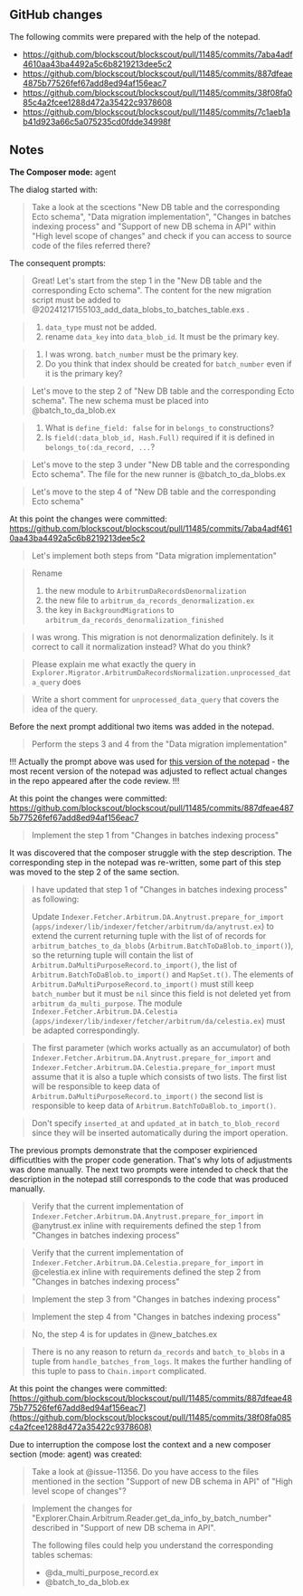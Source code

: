 ## GitHub changes

The following commits were prepared with the help of the notepad.

- https://github.com/blockscout/blockscout/pull/11485/commits/7aba4adf4610aa43ba4492a5c6b8219213dee5c2
- https://github.com/blockscout/blockscout/pull/11485/commits/887dfeae4875b77526fef67add8ed94af156eac7
- https://github.com/blockscout/blockscout/pull/11485/commits/38f08fa085c4a2fcee1288d472a35422c9378608
- https://github.com/blockscout/blockscout/pull/11485/commits/7c1aeb1ab41d923a66c5a075235cd0fdde34998f

## Notes

**The Composer mode:** agent

The dialog started with:

> Take a look at the scections "New DB table and the corresponding Ecto schema", "Data migration implementation", "Changes in batches indexing process" and "Support of new DB schema in API" within "High level scope of changes" and check if you can access to source code of the files referred there?

The consequent prompts:

> Great! Let's start from the step 1 in the "New DB table and the corresponding Ecto schema". The content for the new migration script must be added to @20241217155103_add_data_blobs_to_batches_table.exs .

> 1. `data_type` must not be added.
> 2. rename `data_key` into `data_blob_id`. It must be the primary key.

> 1. I was wrong. `batch_number` must be the primary key.
> 2. Do you think that index should be created for `batch_number` even if it is the primary key?

> Let's move to the step 2 of "New DB table and the corresponding Ecto schema". The new schema must be placed into @batch_to_da_blob.ex

> 1. What is `define_field: false` for in `belongs_to` constructions?
> 2. Is `field(:data_blob_id, Hash.Full)` required if it is defined in `belongs_to(:da_record, ...`?

> Let's move to the step 3 under "New DB table and the corresponding Ecto schema". The file for the new runner is @batch_to_da_blobs.ex

> Let's move to the step 4 of "New DB table and the corresponding Ecto schema"

At this point the changes were committed: https://github.com/blockscout/blockscout/pull/11485/commits/7aba4adf4610aa43ba4492a5c6b8219213dee5c2

> Let's implement both steps from "Data migration implementation"

> Rename 
> 1.  the new module  to `ArbitrumDaRecordsDenormalization`
> 2. the new file to `arbitrum_da_records_denormalization.ex`
> 3. the key in `BackgroundMigrations` to `arbitrum_da_records_denormalization_finished`

> I was wrong. This migration is not denormalization definitely. Is it correct to call it normalization instead? What do you think?

> Please explain me what exactly the query in `Explorer.Migrator.ArbitrumDaRecordsNormalization.unprocessed_data_query` does

> Write a short comment for `unprocessed_data_query` that covers the idea of the query.

Before the next prompt additional two items was added in the notepad.

> Perform the steps 3 and 4 from the "Data migration implementation"

!!! Actually the prompt above was used for [this version of the notepad](https://github.com/akolotov/cursor-notepads/blob/dd198dc2c2adecb92608837942c9e021ed46a15d/04-issue-11356/notepad.md) - the most recent version of the notepad was adjusted to reflect actual changes in the repo appeared after the code review. !!! 

At this point the changes were committed: https://github.com/blockscout/blockscout/pull/11485/commits/887dfeae4875b77526fef67add8ed94af156eac7

> Implement the step 1 from "Changes in batches indexing process"

It was discovered that the composer struggle with the step description. The corresponding step in the notepad was re-written, some part of this step was moved to the step 2 of the same section.

> I have updated that step 1 of "Changes in batches indexing process" as following:
>
> Update `Indexer.Fetcher.Arbitrum.DA.Anytrust.prepare_for_import` (`apps/indexer/lib/indexer/fetcher/arbitrum/da/anytrust.ex`) to extend the current returning tuple with the list of of records for `arbitrum_batches_to_da_blobs` (`Arbitrum.BatchToDaBlob.to_import()`), so the returning tuple will contain the list of `Arbitrum.DaMultiPurposeRecord.to_import()`, the list of `Arbitrum.BatchToDaBlob.to_import()` and `MapSet.t()`. The elements of `Arbitrum.DaMultiPurposeRecord.to_import()` must still keep `batch_number` but it must be `nil` since this field is not deleted yet from `arbitrum_da_multi_purpose`. The module `Indexer.Fetcher.Arbitrum.DA.Celestia` (`apps/indexer/lib/indexer/fetcher/arbitrum/da/celestia.ex`) must be adapted correspondingly.

> The first parameter (which works actually as an accumulator) of both `Indexer.Fetcher.Arbitrum.DA.Anytrust.prepare_for_import` and `Indexer.Fetcher.Arbitrum.DA.Celestia.prepare_for_import` must assume that it is also a tuple which consists of two lists. The first list will be responsible to keep data of `Arbitrum.DaMultiPurposeRecord.to_import()` the second list is responsible to keep data of `Arbitrum.BatchToDaBlob.to_import()`.

> Don't specify `inserted_at` and `updated_at` in `batch_to_blob_record` since they will be inserted automatically during the import operation.

The previous prompts demonstrate that the composer expirienced difficutlties with the proper code generation. That's why lots of adjustments was done manually. The next two prompts were intended to check that the description in the notepad still corresponds to the code that was produced manually. 

> Verify that the current implementation of `Indexer.Fetcher.Arbitrum.DA.Anytrust.prepare_for_import` in @anytrust.ex  inline with requirements defined the step 1 from "Changes in batches indexing process" 

> Verify that the current implementation of `Indexer.Fetcher.Arbitrum.DA.Celestia.prepare_for_import` in @celestia.ex inline with requirements defined the step 2 from "Changes in batches indexing process"

> Implement the step 3 from "Changes in batches indexing process"

> Implement the step 4 from "Changes in batches indexing process"

> No, the step 4 is for updates in  @new_batches.ex 

> There is no any reason to return `da_records` and  `batch_to_blobs` in a tuple from `handle_batches_from_logs`. It makes the further handling of this tuple to pass to `Chain.import` complicated.

At this point the changes were committed: [https://github.com/blockscout/blockscout/pull/11485/commits/887dfeae4875b77526fef67add8ed94af156eac7](https://github.com/blockscout/blockscout/pull/11485/commits/38f08fa085c4a2fcee1288d472a35422c9378608)

Due to interruption the compose lost the context and a new composer section (mode: agent) was created:

> Take a look at @issue-11356. Do you have access to the files mentioned in the section "Support of new DB schema in API" of "High level scope of changes"?

> Implement the changes for "Explorer.Chain.Arbitrum.Reader.get_da_info_by_batch_number" described in "Support of new DB schema in API".
> 
> The following files could help you understand the corresponding tables schemas:
> - @da_multi_purpose_record.ex 
> - @batch_to_da_blob.ex 
